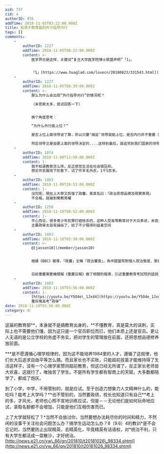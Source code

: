 ```yaml
---
aid: 737
cid: 4
authorID: 976
addTime: 2018-11-05T03:22:00.000Z
title: 有感于教育届的外行指导内行
tags: []
comments:
    -
        authorID: 1227
        addTime: 2018-11-05T08:22:00.000Z
        content: >-
            医学界也是这样，关键词“复旦大学医学院博士联盟声明”「1」。


            「1」[https://www.huaglad.com/lovecn/20180823/331543.html](https://www.huaglad.com/lovecn/20180823/331543.html)
    -
        authorID: 1227
        addTime: 2018-11-05T08:39:00.000Z
        content: >-
            那么为什么会出现“外行指导内行”的情况呢？  

            （未思索太多，尝试回答一下）


            换个角度思考：  

            “为什么外行能上位？”  

            是否上位上面领导说了算，所以只要‘搞定’领导就能上位，是否内行并不重要（别拿领导既然不懂行，怎么出成果来反驳我。因为又不是领导亲自干活）。  

            然后领导又是由更上面的领导决定的....这样到最后，就追究到我们国家的领导层了。然后会发现，哦，根茎已经腐坏了，怪不得长不出健康的果子。
    -
        authorID: 1074
        addTime: 2018-11-08T13:59:00.000Z
        content: |-
            我不知道教育怎么样。反正感觉生活在社会很压抑。  
            想买件衣服改下形象下，试了件羊毛外衣，1千5百多。
    -
        authorID: 1403
        addTime: 2018-11-09T20:53:00.000Z
        content: |-
            沒完呢，現在上大學又恢復了政審。美其名曰：「政治思想品德及現實表現」  
            不合格，就被剝奪教育權
    -
        authorID: 1250
        addTime: 2018-11-10T00:52:00.000Z
        content: |-
            平心而论，很多青少年犯罪打砸抢杀的，这种人受高等教育对于大众来说，未尝是件好事。不过因为某些奇葩中学的处分而不能上大学，也说不过去。  
            主要政审太容易操纵了，给了不少既得利益者空间
    -
        authorID: 1403
        addTime: 2018-11-10T03:30:00.000Z
        content: >-
            @[jasson10](/member/jasson10)


            根據《BBC》報導，「政審」全稱「政治審查」，為中國當局對個人政治態度、家庭環境與社會關係等進行審查。在毛澤東時代，嚴苛的政審是上大學的重要條件，在鄧小平主政後才廢除此制度。


            日前重慶黨委機關報《重慶日報》做了相關的報導，引述重慶教育考試院的話說，「政審」是決定是否錄取時的重要依據，不合格者「無法被大學錄取」。此事被中國多家主流媒體報導後，在中國社群網站引起軒然大波，網友紛紛痛批重提「政審」宛若文化大革命再現，「根本是在開民主的倒車」。
    -
        authorID: 1403
        addTime: 2018-11-10T03:56:00.000Z
        content: |-
            [https://youtu.be/Y5O4e\_1Jxd4](https://youtu.be/Y5O4e_1Jxd4)  
            重庆推高考“政审”
date: 2018-11-10T03:56:00.000Z
category: 水
---
```


这届的教育部\*\*，本身就不是搞教育出身的，\*\*不懂教育，真是莫大的讽刺，实际上也不需要他们懂，因为这只是一个官员职位而已，他们本质上还是官员。更让人无语的是公立学校的务虚不务实，把对学生的管理放在前面，还把思想品德修养放前面。

\*\*\*是不愿遵循心理学规律的，因为这不能培养1984里的人才，遵循了这规律，他们长大后追求自由平等怎么搞。而且家长也不买账，只能超前拔苗才能维持得了生活这样子，没有一个心理学家赞同超前教育，但这已经无所谓了，反正家长老师皆大欢喜，这就行了，唯独苦了学生。不是所有学生都有智商上的天赋，大多数都陪学了，都成了炮灰。

到了小学，中学，不用管别的，就是应试。至于创造力想象力人文精神什么的，能吃吗？能考上大学吗？\*\*也不管别的，当然要政绩，校长也知道只有自己\*\*考上的多，才风光，老师也心照不宣地训练应试，但是－－无论他们是如何玩命地应试，录取名额都不会增加，只能是他们互相伤害而已。

上了大学就轻松了？\*当然不会放过你，当然要想办法耗尽你的时间和精力，不然闲的没事干关注社会问题怎么办？搞学生运动怎么办？8（9.6）4的教训\*是不会忘记的，当然要防止出现精英，去精英化，毕竟精英有话语权，对\*统治不利，只有大学生都活成一盘散沙，才好统治。[http://news.e21.cn/yw\_66/gn/201810/t20181026\_98334.shtml](http://news.e21.cn/yw_66/gn/201810/t20181026_98334.shtml)
